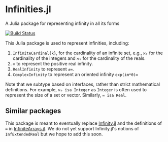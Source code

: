 # Infinities.jl
A Julia package for representing infinity in all its forms

[![Build Status](https://github.com/JuliaMath/Infinities.jl/workflows/CI/badge.svg)](https://github.com/JuliaMath/Infinities.jl/actions)


This Julia package is used to represent infinities, including:

1. `InfiniteCardinal{k}`, for the cardinality of an infinite set, e.g., `ℵ₀` for the cardinality of the integers and `ℵ₁` for the cardinality of the reals. 
2.  `∞` to represent the positive real infinity. 
3. `RealInfinity` to represent `±∞`.
4. `ComplexInfinity` to represent an oriented infinity  `exp(im*θ)∞`


Note that we subtype based on interfaces, rather than strict mathematical definitions. For example,  `ℵ₀ isa Integer` as `Integer` is often used to represent the size of a set or vector. Similarly, `∞ isa Real`.

## Similar packages

This package is meant to eventually replace [Infinity.jl](https://github.com/cjdoris/Infinity.jl) and the definitions of `∞` in [InfiniteArrays.jl](https://github.com/JuliaArrays/InfiniteArrays.jl). We do not yet support Infinity.jl's notions of `InfExtendedReal` but we hope to add this soon.